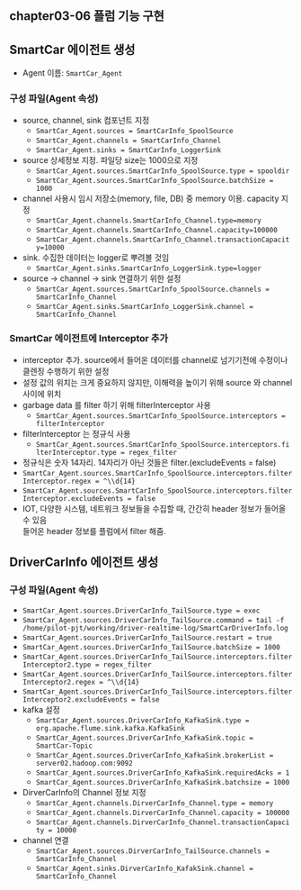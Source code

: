 ## chapter03-06 플럼 기능 구현
## SmartCar 에이전트 생성
- Agent 이름: `SmartCar_Agent`

### 구성 파일(Agent 속성)
- source, channel, sink 컴포넌트 지정
  - `SmartCar_Agent.sources = SmartCarInfo_SpoolSource`
  - `SmartCar_Agent.channels = SmartCarInfo_Channel`
  - `SmartCar_Agent.sinks = SmartCarInfo_LoggerSink`
- source 상세정보 지정. 파일당 size는 1000으로 지정
  - `SmartCar_Agent.sources.SmartCarInfo_SpoolSource.type = spooldir`
  - `SmartCar_Agent.sources.SmartCarInfo_SpoolSource.batchSize =  1000`
- channel 사용시 임시 저장소(memory, file, DB) 중 memory 이용. capacity 지정 
  - `SmartCar_Agent.channels.SmartCarInfo_Channel.type=memory`
  - `SmartCar_Agent.channels.SmartCarInfo_Channel.capacity=100000`
  - `SmartCar_Agent.channels.SmartCarInfo_Channel.transactionCapacity=10000`
- sink. 수집한 데이터는 logger로 뿌려볼 것임
  - `SmartCar_Agent.sinks.SmartCarInfo_LoggerSink.type=logger`
- source -> channel -> sink 연결하기 위한 설정 
  - `SmartCar_Agent.sources.SmartCarInfo_SpoolSource.channels = SmartCarInfo_Channel`
  - `SmartCar_Agent.sinks.SmartCarInfo_LoggerSink.channel = SmartCarInfo_Channel`

### SmartCar 에이전트에 Interceptor 추가
- interceptor 추가. source에서 들어온 데이터를 channel로 넘기기전에 수정이나 클렌징 수행하기 위한 설정
- 설정 값의 위치는 크게 중요하지 않지만, 이해력을 높이기 위해 source 와 channel 사이에 위치
- garbage data 를 filter 하기 위해 filterInterceptor 사용 
  - `SmartCar_Agent.sources.SmartCarInfo_SpoolSource.interceptors = filterInterceptor`
- filterInterceptor 는 정규식 사용
  - `SmartCar_Agent.sources.SmartCarInfo_SpoolSource.interceptors.filterInterceptor.type = regex_filter`
- 정규식은 숫자 14자리. 14자리가 아닌 것들은 filter.(excludeEvents = false)
- `SmartCar_Agent.sources.SmartCarInfo_SpoolSource.interceptors.filterInterceptor.regex = ^\\d{14}`
- `SmartCar_Agent.sources.SmartCarInfo_SpoolSource.interceptors.filterInterceptor.excludeEvents = false`
- IOT, 다양한 시스템, 네트워크 정보들을 수집할 때, 간간히 header 정보가 들어올 수 있음  
  들어온 header 정보를 플럼에서 filter 해줌.

## DriverCarInfo 에이전트 생성
### 구성 파일(Agent 속성)
- `SmartCar_Agent.sources.DriverCarInfo_TailSource.type = exec`
- `SmartCar_Agent.sources.DriverCarInfo_TailSource.command = tail -f /home/pilot-pjt/working/driver-realtime-log/SmartCarDriverInfo.log`
- `SmartCar_Agent.sources.DriverCarInfo_TailSource.restart = true`
- `SmartCar_Agent.sources.DriverCarInfo_TailSource.batchSize = 1000`
- `SmartCar_Agent.sources.DriverCarInfo_TailSource.interceptors.filterInterceptor2.type = regex_filter`
- `SmartCar_Agent.sources.DriverCarInfo_TailSource.interceptors.filterInterceptor2.regex = ^\\d{14}`
- `SmartCar_Agent.sources.DriverCarInfo_TailSource.interceptors.filterInterceptor2.excludeEvents = false`
- kafka 설정
  - `SmartCar_Agent.sources.DriverCarInfo_KafkaSink.type = org.apache.flume.sink.kafka.KafkaSink`
  - `SmartCar_Agent.sources.DriverCarInfo_KafkaSink.topic = SmartCar-Topic`
  - `SmartCar_Agent.sources.DriverCarInfo_KafkaSink.brokerList = server02.hadoop.com:9092`
  - `SmartCar_Agent.sources.DriverCarInfo_KafkaSink.requiredAcks = 1`
  - `SmartCar_Agent.sources.DriverCarInfo_KafkaSink.batchsize = 1000`
- DirverCarInfo의 Channel 정보 지정
  - `SmartCar_Agent.channels.DirverCarInfo_Channel.type = memory`
  - `SmartCar_Agent.channels.DirverCarInfo_Channel.capacity = 100000`
  - `SmartCar_Agent.channels.DirverCarInfo_Channel.transactionCapacity = 10000`
- channel 연결
  - `SmartCar_Agent.sources.DirverCarInfo_TailSource.channels = SmartCarInfo_Channel`
  - `SmartCar_Agent.sinks.DirverCarInfo_KafakSink.channel = SmartCarInfo_Channel`